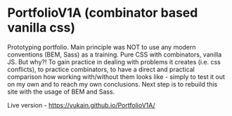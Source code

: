 # PortfolioV1A (combinator based vanilla css)

Prototyping portfolio.
Main principle was NOT to use any modern conventions (BEM, Sass) as a training. Pure CSS with combinators, vanilla JS.
But why?! To gain practice in dealing with problems it creates (i.e. css conflicts), to practice combinators, to have a direct and practical comparison how working with/without them looks like - simply to test it out on my own and to reach my own conclusions.
Next step is to rebuild this site with the usage of BEM and Sass.

Live version - https://vukain.github.io/PortfolioV1A/
